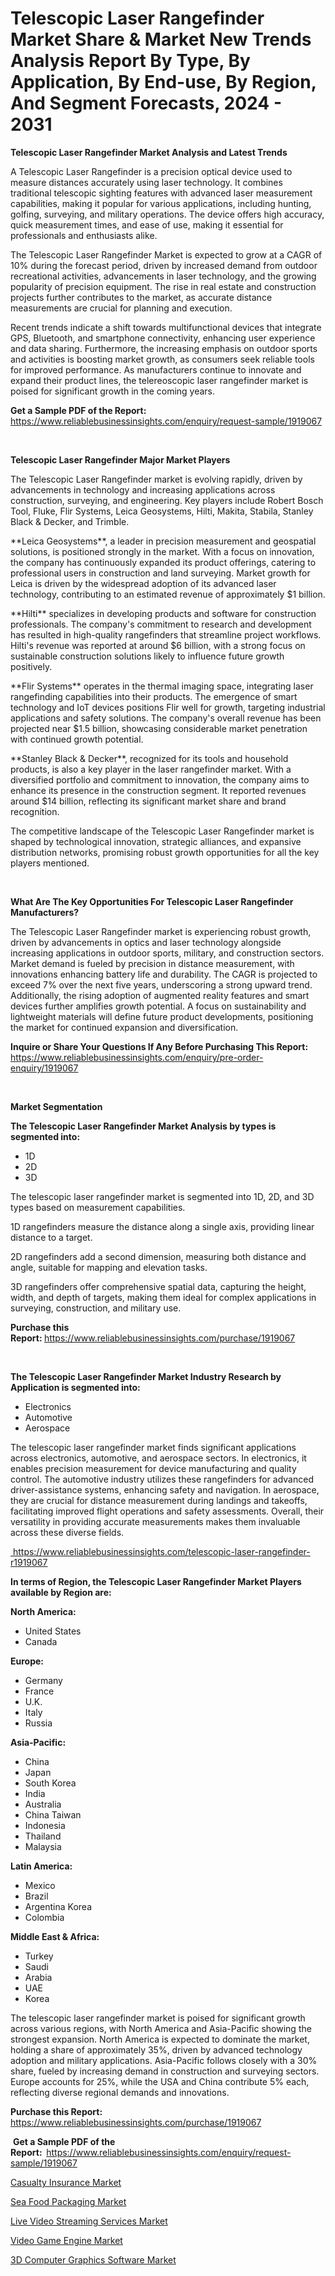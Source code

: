 <p><h1>Telescopic Laser Rangefinder Market Share & Market New Trends Analysis Report By Type, By Application, By End-use, By Region, And Segment Forecasts, 2024 - 2031</h1></p><p><strong>Telescopic Laser Rangefinder Market Analysis and Latest Trends</strong></p>
<p><p>A Telescopic Laser Rangefinder is a precision optical device used to measure distances accurately using laser technology. It combines traditional telescopic sighting features with advanced laser measurement capabilities, making it popular for various applications, including hunting, golfing, surveying, and military operations. The device offers high accuracy, quick measurement times, and ease of use, making it essential for professionals and enthusiasts alike.</p><p>The Telescopic Laser Rangefinder Market is expected to grow at a CAGR of 10% during the forecast period, driven by increased demand from outdoor recreational activities, advancements in laser technology, and the growing popularity of precision equipment. The rise in real estate and construction projects further contributes to the market, as accurate distance measurements are crucial for planning and execution.</p><p>Recent trends indicate a shift towards multifunctional devices that integrate GPS, Bluetooth, and smartphone connectivity, enhancing user experience and data sharing. Furthermore, the increasing emphasis on outdoor sports and activities is boosting market growth, as consumers seek reliable tools for improved performance. As manufacturers continue to innovate and expand their product lines, the telereoscopic laser rangefinder market is poised for significant growth in the coming years.</p></p>
<p><strong>Get a Sample PDF of the Report:&nbsp;</strong> <a href="https://www.reliablebusinessinsights.com/enquiry/request-sample/1919067?utm_campaign=1742&utm_medium=2&utm_source=Github&utm_content=ia&utm_term=24102024&utm_id=telescopic-laser-rangefinder">https://www.reliablebusinessinsights.com/enquiry/request-sample/1919067</a></p>
<p>&nbsp;</p>
<p><strong>Telescopic Laser Rangefinder Major Market Players</strong></p>
<p><p>The Telescopic Laser Rangefinder market is evolving rapidly, driven by advancements in technology and increasing applications across construction, surveying, and engineering. Key players include Robert Bosch Tool, Fluke, Flir Systems, Leica Geosystems, Hilti, Makita, Stabila, Stanley Black & Decker, and Trimble.</p><p>**Leica Geosystems**, a leader in precision measurement and geospatial solutions, is positioned strongly in the market. With a focus on innovation, the company has continuously expanded its product offerings, catering to professional users in construction and land surveying. Market growth for Leica is driven by the widespread adoption of its advanced laser technology, contributing to an estimated revenue of approximately $1 billion.</p><p>**Hilti** specializes in developing products and software for construction professionals. The company's commitment to research and development has resulted in high-quality rangefinders that streamline project workflows. Hilti's revenue was reported at around $6 billion, with a strong focus on sustainable construction solutions likely to influence future growth positively.</p><p>**Flir Systems** operates in the thermal imaging space, integrating laser rangefinding capabilities into their products. The emergence of smart technology and IoT devices positions Flir well for growth, targeting industrial applications and safety solutions. The company's overall revenue has been projected near $1.5 billion, showcasing considerable market penetration with continued growth potential.</p><p>**Stanley Black & Decker**, recognized for its tools and household products, is also a key player in the laser rangefinder market. With a diversified portfolio and commitment to innovation, the company aims to enhance its presence in the construction segment. It reported revenues around $14 billion, reflecting its significant market share and brand recognition.</p><p>The competitive landscape of the Telescopic Laser Rangefinder market is shaped by technological innovation, strategic alliances, and expansive distribution networks, promising robust growth opportunities for all the key players mentioned.</p></p>
<p>&nbsp;</p>
<p><strong>What Are The Key Opportunities For Telescopic Laser Rangefinder Manufacturers?</strong></p>
<p><p>The Telescopic Laser Rangefinder market is experiencing robust growth, driven by advancements in optics and laser technology alongside increasing applications in outdoor sports, military, and construction sectors. Market demand is fueled by precision in distance measurement, with innovations enhancing battery life and durability. The CAGR is projected to exceed 7% over the next five years, underscoring a strong upward trend. Additionally, the rising adoption of augmented reality features and smart devices further amplifies growth potential. A focus on sustainability and lightweight materials will define future product developments, positioning the market for continued expansion and diversification.</p></p>
<p><strong>Inquire or Share Your Questions If Any Before Purchasing This Report:</strong> <a href="https://www.reliablebusinessinsights.com/enquiry/pre-order-enquiry/1919067?utm_campaign=1742&utm_medium=2&utm_source=Github&utm_content=ia&utm_term=24102024&utm_id=telescopic-laser-rangefinder">https://www.reliablebusinessinsights.com/enquiry/pre-order-enquiry/1919067</a></p>
<p>&nbsp;</p>
<p><strong>Market Segmentation</strong></p>
<p><strong>The Telescopic Laser Rangefinder Market Analysis by types is segmented into:</strong></p>
<p><ul><li>1D</li><li>2D</li><li>3D</li></ul></p>
<p><p>The telescopic laser rangefinder market is segmented into 1D, 2D, and 3D types based on measurement capabilities. </p><p>1D rangefinders measure the distance along a single axis, providing linear distance to a target. </p><p>2D rangefinders add a second dimension, measuring both distance and angle, suitable for mapping and elevation tasks. </p><p>3D rangefinders offer comprehensive spatial data, capturing the height, width, and depth of targets, making them ideal for complex applications in surveying, construction, and military use.</p></p>
<p><strong>Purchase this Report:&nbsp;</strong><a href="https://www.reliablebusinessinsights.com/purchase/1919067?utm_campaign=1742&utm_medium=2&utm_source=Github&utm_content=ia&utm_term=24102024&utm_id=telescopic-laser-rangefinder">https://www.reliablebusinessinsights.com/purchase/1919067</a></p>
<p>&nbsp;</p>
<p><strong>The Telescopic Laser Rangefinder Market Industry Research by Application is segmented into:</strong></p>
<p><ul><li>Electronics</li><li>Automotive</li><li>Aerospace</li></ul></p>
<p><p>The telescopic laser rangefinder market finds significant applications across electronics, automotive, and aerospace sectors. In electronics, it enables precision measurement for device manufacturing and quality control. The automotive industry utilizes these rangefinders for advanced driver-assistance systems, enhancing safety and navigation. In aerospace, they are crucial for distance measurement during landings and takeoffs, facilitating improved flight operations and safety assessments. Overall, their versatility in providing accurate measurements makes them invaluable across these diverse fields.</p></p>
<p><a href="https://www.reliablebusinessinsights.com/telescopic-laser-rangefinder-r1919067?utm_campaign=1742&utm_medium=2&utm_source=Github&utm_content=ia&utm_term=24102024&utm_id=telescopic-laser-rangefinder">&nbsp;https://www.reliablebusinessinsights.com/telescopic-laser-rangefinder-r1919067</a></p>
<p><strong>In terms of Region, the Telescopic Laser Rangefinder Market Players available by Region are:</strong></p>
<p>
    <p> <strong> North America: </strong>
        <ul>
            <li>United States</li>
            <li>Canada</li>
        </ul>
        </p> 
    <p> <strong> Europe: </strong>
        <ul>
            <li>Germany</li>
            <li>France</li>
            <li>U.K.</li>
            <li>Italy</li>
            <li>Russia</li>
        </ul>
        </p> 
    <p> <strong> Asia-Pacific: </strong>
        <ul>
            <li>China</li>
            <li>Japan</li>
            <li>South Korea</li>
            <li>India</li>
            <li>Australia</li>
            <li>China Taiwan</li>
            <li>Indonesia</li>
            <li>Thailand</li>
            <li>Malaysia</li>
        </ul>
        </p> 
    <p> <strong> Latin America: </strong>
        <ul>
            <li>Mexico</li>
            <li>Brazil</li>
            <li>Argentina Korea</li>
            <li>Colombia</li>
        </ul>
        </p> 
    <p> <strong> Middle East & Africa: </strong>
        <ul>
            <li>Turkey</li>
            <li>Saudi</li>
            <li>Arabia</li>
            <li>UAE</li>
            <li>Korea</li>
        </ul>
    </p>
    </p>
<p><p>The telescopic laser rangefinder market is poised for significant growth across various regions, with North America and Asia-Pacific showing the strongest expansion. North America is expected to dominate the market, holding a share of approximately 35%, driven by advanced technology adoption and military applications. Asia-Pacific follows closely with a 30% share, fueled by increasing demand in construction and surveying sectors. Europe accounts for 25%, while the USA and China contribute 5% each, reflecting diverse regional demands and innovations.</p></p>
<p><strong>Purchase this Report: </strong><a href="https://www.reliablebusinessinsights.com/purchase/1919067?utm_campaign=1742&utm_medium=2&utm_source=Github&utm_content=ia&utm_term=24102024&utm_id=telescopic-laser-rangefinder">https://www.reliablebusinessinsights.com/purchase/1919067</a></p>
<p>&nbsp;<strong>Get a Sample PDF of the Report:&nbsp;&nbsp;</strong><a href="https://www.reliablebusinessinsights.com/enquiry/request-sample/1919067?utm_campaign=1742&utm_medium=2&utm_source=Github&utm_content=ia&utm_term=24102024&utm_id=telescopic-laser-rangefinder">https://www.reliablebusinessinsights.com/enquiry/request-sample/1919067</a></p>
<p><strong></strong></p>
<p><p><a href="https://www.linkedin.com/pulse/market-leaders-laggards-global-casualty-insurance-psgzf?utm_campaign=1742&utm_medium=2&utm_source=Github&utm_content=ia&utm_term=24102024&utm_id=telescopic-laser-rangefinder">Casualty Insurance Market</a></p><p><a href="https://www.linkedin.com/pulse/comprehensive-sea-food-packaging-market-report-regional-ag7ee?utm_campaign=1742&utm_medium=2&utm_source=Github&utm_content=ia&utm_term=24102024&utm_id=telescopic-laser-rangefinder">Sea Food Packaging Market</a></p><p><a href="https://www.linkedin.com/pulse/live-video-streaming-services-market-analysis-product-ntcvf?utm_campaign=1742&utm_medium=2&utm_source=Github&utm_content=ia&utm_term=24102024&utm_id=telescopic-laser-rangefinder">Live Video Streaming Services Market</a></p><p><a href="https://www.linkedin.com/pulse/video-game-engine-spectrum-usage-patterns-sector-evolution-2024-2031-kbuff?utm_campaign=1742&utm_medium=2&utm_source=Github&utm_content=ia&utm_term=24102024&utm_id=telescopic-laser-rangefinder">Video Game Engine Market</a></p><p><a href="https://www.linkedin.com/pulse/comprehensive-3d-computer-graphics-software-market-ee49f?utm_campaign=1742&utm_medium=2&utm_source=Github&utm_content=ia&utm_term=24102024&utm_id=telescopic-laser-rangefinder">3D Computer Graphics Software Market</a></p></p>
